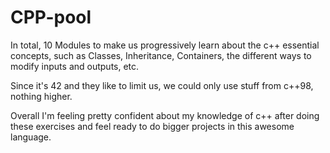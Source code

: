 # CPP-pool

In total, 10 Modules to make us progressively learn about the c++ essential concepts, such as Classes, Inheritance, Containers, the different ways to modify inputs and outputs, etc.

Since it's 42 and they like to limit us, we could only use stuff from c++98, nothing higher.

Overall I'm feeling pretty confident about my knowledge of c++ after doing these exercises and feel ready to do bigger projects in this awesome language.
